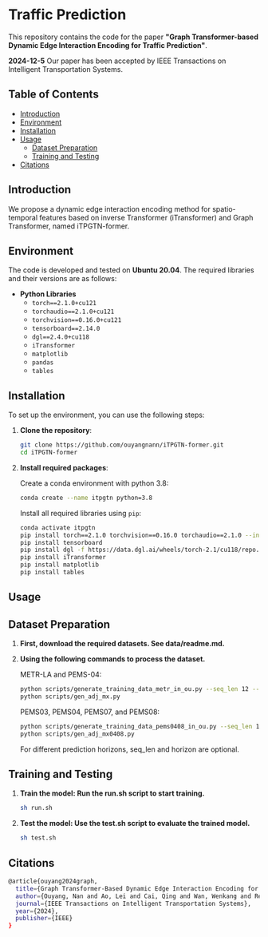 # Traffic Prediction

This repository contains the code for the paper **"Graph Transformer-based Dynamic Edge Interaction Encoding for Traffic Prediction"**.

 **2024-12-5** Our paper has been accepted by IEEE Transactions on Intelligent Transportation Systems.  
## Table of Contents
- [Introduction](#introduction)
- [Environment](#environment)
- [Installation](#installation)
- [Usage](#usage)
  - [Dataset Preparation](#dataset-preparation)
  - [Training and Testing](#training-and-testing)
- [Citations](#Citations)


## Introduction
We propose a dynamic edge interaction encoding method for spatio-temporal features based on inverse Transformer (iTransformer) and Graph Transformer, named iTPGTN-former.

## Environment
The code is developed and tested on **Ubuntu 20.04**. The required libraries and their versions are as follows:

- **Python Libraries**
  - `torch==2.1.0+cu121`
  - `torchaudio==2.1.0+cu121`
  - `torchvision==0.16.0+cu121`
  - `tensorboard==2.14.0`
  - `dgl==2.4.0+cu118`
  - `iTransformer`
  - `matplotlib`
  - `pandas`
  - `tables`

## Installation
To set up the environment, you can use the following steps:

1. **Clone the repository**:
   ```bash
   git clone https://github.com/ouyangnann/iTPGTN-former.git
   cd iTPGTN-former
   ```
   
2. **Install required packages**:

   Create a conda environment with python 3.8:
   ```bash
   conda create --name itpgtn python=3.8
   ```
   
   Install all required libraries using `pip`:
   ```bash
   conda activate itpgtn
   pip install torch==2.1.0 torchvision==0.16.0 torchaudio==2.1.0 --index-url https://download.pytorch.org/whl/cu121
   pip install tensorboard
   pip install dgl -f https://data.dgl.ai/wheels/torch-2.1/cu118/repo.html
   pip install iTransformer
   pip install matplotlib
   pip install tables
   ```
  
## Usage
 ## Dataset Preparation
 
1. **First, download the required datasets. See data/readme.md.**

2. **Using the following commands to process the dataset.**
  
    METR-LA and PEMS-04:
    ```bash
    python scripts/generate_training_data_metr_in_ou.py --seq_len 12 --horizon 12
    python scripts/gen_adj_mx.py 
    ```
    
    PEMS03, PEMS04, PEMS07, and PEMS08:
    
    ```bash
    python scripts/generate_training_data_pems0408_in_ou.py --seq_len 12 --horizon 12
    python scripts/gen_adj_mx0408.py 
    ```
    For different prediction horizons, seq_len and horizon are optional.

## Training and Testing
1. **Train the model: Run the run.sh script to start training.**
    ```bash
    sh run.sh
    ```
  
2. **Test the model: Use the test.sh script to evaluate the trained model.**
    ```bash
    sh test.sh
    ```
    
 ## Citations
 
  ```bash
  @article{ouyang2024graph,
    title={Graph Transformer-Based Dynamic Edge Interaction Encoding for Traffic Prediction},
    author={Ouyang, Nan and Ao, Lei and Cai, Qing and Wan, Wenkang and Ren, Xiaojiang and He, Xin and Sheng, Kai},
    journal={IEEE Transactions on Intelligent Transportation Systems},
    year={2024},
    publisher={IEEE}
  }
```

